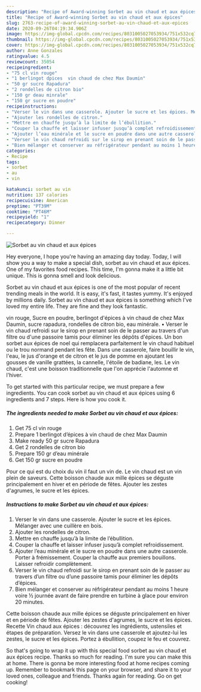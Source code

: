 ```yaml
---
description: "Recipe of Award-winning Sorbet au vin chaud et aux épices"
title: "Recipe of Award-winning Sorbet au vin chaud et aux épices"
slug: 2763-recipe-of-award-winning-sorbet-au-vin-chaud-et-aux-epices
date: 2020-09-26T04:19:34.906Z
image: https://img-global.cpcdn.com/recipes/8031005027053934/751x532cq70/sorbet-au-vin-chaud-et-aux-epices-photo-principale-de-la-recette.jpg
thumbnail: https://img-global.cpcdn.com/recipes/8031005027053934/751x532cq70/sorbet-au-vin-chaud-et-aux-epices-photo-principale-de-la-recette.jpg
cover: https://img-global.cpcdn.com/recipes/8031005027053934/751x532cq70/sorbet-au-vin-chaud-et-aux-epices-photo-principale-de-la-recette.jpg
author: Anne Gonzales
ratingvalue: 4.5
reviewcount: 35054
recipeingredient:
- "75 cl vin rouge"
- "1 berlingot dpices  vin chaud de chez Max Daumin"
- "50 gr sucre Rapadura"
- "2 rondelles de citron bio"
- "150 gr deau minrale"
- "150 gr sucre en poudre"
recipeinstructions:
- "Verser le vin dans une casserole. Ajouter le sucre et les épices. Mélanger avec une cuillère en bois."
- "Ajouter les rondelles de citron."
- "Mettre en chauffe jusqu’à la limite de l’ébullition."
- "Couper la chauffe et laisser infuser jusqu’à complet refroidissement."
- "Ajouter l’eau minérale et le sucre en poudre dans une autre casserole. Porter à frémissement. Couper la chauffe aux premiers bouillons. Laisser refroidir complètement."
- "Verser le vin chaud refroidi sur le sirop en prenant soin de le passer au travers d’un filtre ou d’une passoire tamis pour éliminer les dépôts d’épices."
- "Bien mélanger et conserver au réfrigérateur pendant au moins 1 heure voire ½ journée avant de faire prendre en turbine à glace pour environ 20 minutes."
categories:
- Recipe
tags:
- sorbet
- au
- vin

katakunci: sorbet au vin 
nutrition: 137 calories
recipecuisine: American
preptime: "PT39M"
cooktime: "PT46M"
recipeyield: "1"
recipecategory: Dinner

---
```



![Sorbet au vin chaud et aux épices](https://img-global.cpcdn.com/recipes/8031005027053934/751x532cq70/sorbet-au-vin-chaud-et-aux-epices-photo-principale-de-la-recette.jpg)

Hey everyone, I hope you're having an amazing day today. Today, I will show you a way to make a special dish, sorbet au vin chaud et aux épices. One of my favorites food recipes. This time, I'm gonna make it a little bit unique. This is gonna smell and look delicious.

Sorbet au vin chaud et aux épices is one of the most popular of recent trending meals in the world. It is easy, it's fast, it tastes yummy. It's enjoyed by millions daily. Sorbet au vin chaud et aux épices is something which I've loved my entire life. They are fine and they look fantastic.

vin rouge, Sucre en poudre, berlingot d&#39;épices à vin chaud de chez Max Daumin, sucre rapadura, rondelles de citron bio, eau minérale. • Verser le vin chaud refroidi sur le sirop en prenant soin de le passer au travers d&#39;un filtre ou d&#39;une passoire tamis pour éliminer les dépôts d&#39;épices. Un bon sorbet aux épices de noel qui remplacera parfaitement le vin chaud habituel ou le trou normand pendant les fête. Dans une casserole, faire bouillir le vin, l&#39;eau, le jus d&#39;orange et de citron et le jus de pomme en ajoutant les gousses de vanille grattées, la cannelle, l&#39;étoile de badiane, les. Le vin chaud, c&#39;est une boisson traditionnelle que l&#39;on apprécie l&#39;automne et l&#39;hiver.


To get started with this particular recipe, we must prepare a few ingredients. You can cook sorbet au vin chaud et aux épices using 6 ingredients and 7 steps. Here is how you cook it.

<!--inarticleads1-->

##### The ingredients needed to make Sorbet au vin chaud et aux épices:

1. Get 75 cl vin rouge
1. Prepare 1 berlingot d’épices à vin chaud de chez Max Daumin
1. Make ready 50 gr sucre Rapadura
1. Get 2 rondelles de citron bio
1. Prepare 150 gr d’eau minérale
1. Get 150 gr sucre en poudre


Pour ce qui est du choix du vin il faut un vin de. Le vin chaud est un vin plein de saveurs. Cette boisson chaude aux mille épices se déguste principalement en hiver et en période de fêtes. Ajouter les zestes d&#39;agrumes, le sucre et les épices. 

<!--inarticleads2-->

##### Instructions to make Sorbet au vin chaud et aux épices:

1. Verser le vin dans une casserole. Ajouter le sucre et les épices. Mélanger avec une cuillère en bois.
1. Ajouter les rondelles de citron.
1. Mettre en chauffe jusqu’à la limite de l’ébullition.
1. Couper la chauffe et laisser infuser jusqu’à complet refroidissement.
1. Ajouter l’eau minérale et le sucre en poudre dans une autre casserole. Porter à frémissement. Couper la chauffe aux premiers bouillons. Laisser refroidir complètement.
1. Verser le vin chaud refroidi sur le sirop en prenant soin de le passer au travers d’un filtre ou d’une passoire tamis pour éliminer les dépôts d’épices.
1. Bien mélanger et conserver au réfrigérateur pendant au moins 1 heure voire ½ journée avant de faire prendre en turbine à glace pour environ 20 minutes.


Cette boisson chaude aux mille épices se déguste principalement en hiver et en période de fêtes. Ajouter les zestes d&#39;agrumes, le sucre et les épices. Recette Vin chaud aux épices : découvrez les ingrédients, ustensiles et étapes de préparation. Versez le vin dans une casserole et ajoutez-lui les zestes, le sucre et les épices. Portez à ébullition, coupez le feu et couvrez. 

So that's going to wrap it up with this special food sorbet au vin chaud et aux épices recipe. Thanks so much for reading. I'm sure you can make this at home. There is gonna be more interesting food at home recipes coming up. Remember to bookmark this page on your browser, and share it to your loved ones, colleague and friends. Thanks again for reading. Go on get cooking!
